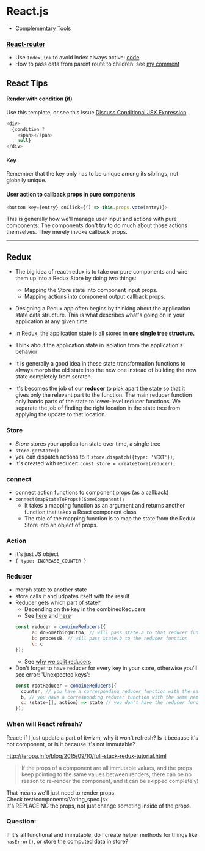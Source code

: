 # React.js
- [Complementary Tools](https://github.com/facebook/react/wiki/Complementary-Tools)

### [React-router](https://github.com/rackt/react-router)
- Use `IndexLink` to avoid index always active: [code](https://github.com/rackt/react-router/blob/master/examples/active-links/app.js#L17)
- How to pass data from parent route to children: see [my comment](https://github.com/rackt/react-router/issues/1857#issuecomment-174080760)

## React Tips

#### Render with condition (if)
Use this template, or see this issue [Discuss Conditional JSX Expression](https://github.com/reactjs/react-future/issues/35).

```js
<div>
  {condition ?
    <span></span>
  : null}
</div>
```

#### Key
Remember that the key only has to be unique among its siblings, not globally unique.

#### User action to callback props in pure components
```js
<button key={entry} onClick={() => this.props.vote(entry)}>
```
This is generally how we'll manage user input and actions with pure components: The components don't try to do much about those actions themselves. They merely invoke callback props.

---

## Redux
- The big idea of react-redux is to take our pure components and wire them up into a Redux Store by doing two things:
    - Mapping the Store state into component input props.
    - Mapping actions into component output callback props.
    
    
- Designing a Redux app often begins by thinking about the application state data structure. This is what describes what's going on in your application at any given time.
- In Redux, the application state is all stored in **one single tree structure.**
- Think about the application state in isolation from the application's behavior

- It is generally a good idea in these state transformation functions to always morph the old state into the new one instead of building the new state completely from scratch.

- It's becomes the job of our **reducer** to pick apart the state so that it gives only the relevant part to the function. The main reducer function only hands parts of the state to lower-level reducer functions. We separate the job of finding the right location in the state tree from applying the update to that location.

### Store
- *Store* stores your applicaiton state over time, a single tree
- `store.getState()`
- you can dispatch actions to it `store.dispatch({type: 'NEXT'});`
- It's created with reducer: `const store = createStore(reducer);`

### connect
- connect action functions to component props (as a callback)
- `connect(mapStateToProps)(SomeComponent);`
    - It takes a mapping function as an argument and returns another function that takes a React component class
    - The role of the mapping function is to map the state from the Redux Store into an object of props.
    
### Action
- it's just JS object
- `{ type: INCREASE_COUNTER }`

### Reducer
- morph state to another state
- store calls it and udpates itself with the result
- Reducer gets which part of state?
    - Depending on the key in the combinedReducers
    - See [here](http://redux.js.org/docs/basics/Reducers.html) and [here](https://github.com/rackt/redux/issues/428#issuecomment-129223274)
    ```js
    const reducer = combineReducers({
          a: doSomethingWithA, // will pass state.a to that reducer function
          b: processB, // will pass state.b to the reducer function
          c: c
    });
    ```
    - See [why we split reducers](http://redux.js.org/docs/basics/Reducers.html#splitting-reducers)
- Don't forget to have reducer for every key in your store, otherwise you'll see error: 'Unexpected keys':
    ```js
    const rootReducer = combineReducers({
      counter, // you have a corresponding reducer function with the same name
      b, // you have a corresponding reducer function with the same name
      c: (state=[], action) => state // you don't have the reducer function yet you have the key 'c' in your store tree
    });
    ```
    
    
    
### When will React refresh?
React: if I just update a part of itwizm, why it won't refresh? Is it because it's not component, or is it because it's not immutable?

http://teropa.info/blog/2015/09/10/full-stack-redux-tutorial.html
> If the props of a component are all immutable values, and the props keep pointing to the same values between renders, there can be no reason to re-render the component, and it can be skipped completely!

That means we'll just need to render props.  
Check test/components/Voting_spec.jsx  
It's REPLACEING the props, not just change someting inside of the props.


    
    
### Question:
If it's all functional and immutable, do I create helper methods for things like `hasError()`, or store the computed data in store?

